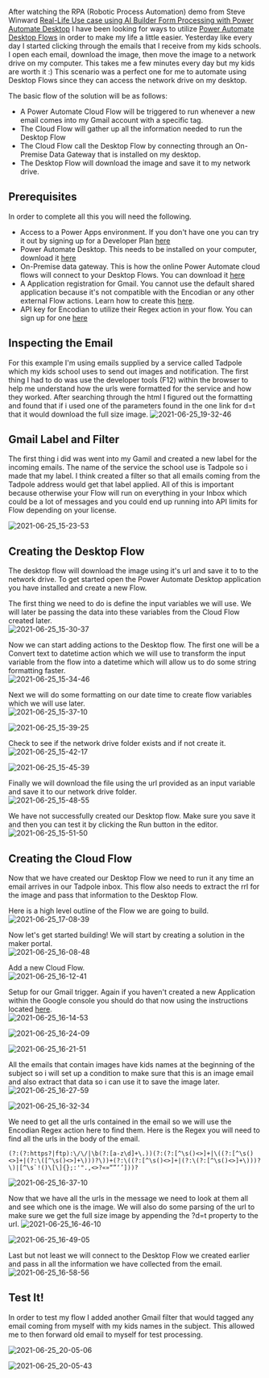 After watching the RPA (Robotic Process Automation) demo from Steve Winward [Real-Life Use case using AI Builder Form Processing with Power Automate Desktop](https://www.youtube.com/watch?v=r6f0m1Bn878) I have been looking for ways to utilize [Power Automate Desktop Flows](https://flow.microsoft.com/en-us/desktop) in order to make my life a little easier.  Yesterday like every day I started clicking through the emails that I receive from my kids schools.  I open each email, download the image, then move the image to a network drive on my computer. This takes me a few minutes every day but my kids are worth it :) This scenario was a perfect one for me to automate using Desktop Flows since they can access the network drive on my desktop.

The basic flow of the solution will be as follows:
- A Power Automate Cloud Flow will be triggered to run whenever a new email comes into my Gmail account with a specific tag.
- The Cloud Flow will gather up all the information needed to run the Desktop Flow
- The Cloud Flow call the Desktop Flow by connecting through an On-Premise Data Gateway that is installed on my desktop.
- The Desktop Flow will download the image and save it to my network drive.

## Prerequisites
In order to complete all this you will need the following.

- Access to a Power Apps environment.  If you don't have one you can try it out by signing up for a Developer Plan [here](https://powerapps.microsoft.com/en-us/developerplan/)
- Power Automate Desktop.  This needs to be installed on your computer, download it [here](https://flow.microsoft.com/en-us/desktop)
- On-Premise data gateway.  This is how the online Power Automate cloud flows will connect to your Desktop Flows.  You can download it [here](https://www.microsoft.com/en-us/download/details.aspx?id=53127)
- A Application registration for Gmail.  You cannot use the default shared application because it's not compatible with the Encodian or any other external Flow actions. Learn how to create this [here](https://docs.microsoft.com/en-us/connectors/gmail/#creating-an-oauth-client-application-in-google).
- API key for Encodian to utilize their Regex action in your flow. You can sign up for one [here](https://www.encodian.com/products/flowr/#form)

## Inspecting the Email
For this example I'm using emails supplied by a service called Tadpole which my kids school uses to send out images and notification.  The first thing I had to do was use the developer tools (F12) within the browser to help me understand how the urls were formatted for the service and how they worked.  After searching through the html I figured out the formatting and found that if i used one of the parameters found in the one link for d=t that it would download the full size image.
![2021-06-25_19-32-46](https://user-images.githubusercontent.com/7444929/123494377-9fce6080-d5ed-11eb-9aae-55dc092b1ed2.png)

## Gmail Label and Filter
The first thing i did was went into my Gamil and created a new label for the incoming emails.  The name of the service the school use is Tadpole so i made that my label.  I think created a filter so that all emails coming from the Tadpole address would get that label applied.  All of this is important because otherwise your Flow will run on everything in your Inbox which could be a lot of messages and you could end up running into API limits for Flow depending on your license.

![2021-06-25_15-23-53](https://user-images.githubusercontent.com/7444929/123493442-73fdab80-d5ea-11eb-8882-e7aab0a1b7c6.png)

## Creating the Desktop Flow
The desktop flow will download the image using it's url and save it to to the network drive.  To get started open the Power Automate Desktop application you have installed and create a new Flow.

The first thing we need to do is define the input variables we will use.  We will later be passing the data into these variables from the Cloud Flow created later.  
![2021-06-25_15-30-37](https://user-images.githubusercontent.com/7444929/123493549-c212af00-d5ea-11eb-83cf-439051dfa1e8.png)

Now we can start adding actions to the Desktop flow.  The first one will be a Convert text to datetime action which we will use to transform the input variable from the flow into a datetime which will allow us to do some string formatting faster.  
![2021-06-25_15-34-46](https://user-images.githubusercontent.com/7444929/123493611-01410000-d5eb-11eb-8a8e-bed92c140955.png)

Next we will do some formatting on our date time to create flow variables which we will use later.  
![2021-06-25_15-37-10](https://user-images.githubusercontent.com/7444929/123493622-0c942b80-d5eb-11eb-95ea-38d0216e3765.png)

![2021-06-25_15-39-25](https://user-images.githubusercontent.com/7444929/123493660-26357300-d5eb-11eb-8510-d73d45b4b56b.png)

Check to see if the network drive folder exists and if not create it.  
![2021-06-25_15-42-17](https://user-images.githubusercontent.com/7444929/123493697-3f3e2400-d5eb-11eb-8f2e-b8c84a696c36.png)

![2021-06-25_15-45-39](https://user-images.githubusercontent.com/7444929/123493713-4e24d680-d5eb-11eb-84d6-923c957af126.png)

Finally we will download the file using the url provided as an input variable and save it to our network drive folder.  
![2021-06-25_15-48-55](https://user-images.githubusercontent.com/7444929/123493760-73b1e000-d5eb-11eb-8f67-373abdb36ccd.png)

We have not successfully created our Desktop flow. Make sure you save it and then you can test it by clicking the Run button in the editor.  
![2021-06-25_15-51-50](https://user-images.githubusercontent.com/7444929/123493782-8fb58180-d5eb-11eb-8ca6-f0e76e48efbe.png)


## Creating the Cloud Flow
Now that we have created our Desktop Flow we need to run it any time an email arrives in our Tadpole inbox.  This flow also needs to extract the rrl for the image and pass that information to the Desktop Flow.

Here is a high level outline of the Flow we are going to build.  
![2021-06-25_17-08-39](https://user-images.githubusercontent.com/7444929/123493050-4fed9a80-d5e9-11eb-9b23-1d8c51ec76c9.png)

Now let's get started building! We will start by creating a solution in the maker portal.  
![2021-06-25_16-08-48](https://user-images.githubusercontent.com/7444929/123493114-84f9ed00-d5e9-11eb-86fc-9d90082fe2ec.png)

Add a new Cloud Flow.  
![2021-06-25_16-12-41](https://user-images.githubusercontent.com/7444929/123493154-a5c24280-d5e9-11eb-8399-9490a6296802.png)

Setup for our Gmail trigger.  Again if you haven't created a new Application within the Google console you should do that now using the instructions located [here](https://docs.microsoft.com/en-us/connectors/gmail/#creating-an-oauth-client-application-in-google).  
![2021-06-25_16-14-53](https://user-images.githubusercontent.com/7444929/123493166-afe44100-d5e9-11eb-8da6-69d15274ad66.png)

![2021-06-25_16-24-09](https://user-images.githubusercontent.com/7444929/123493197-c4283e00-d5e9-11eb-8b68-92c885f76b76.png)

![2021-06-25_16-21-51](https://user-images.githubusercontent.com/7444929/123493181-ba063f80-d5e9-11eb-8398-2554f1e6be75.png)

All the emails that contain images have kids names at the beginning of the subject so i will set up a condition to make sure that this is an image email and also extract that data so i can use it to save the image later.  
![2021-06-25_16-27-59](https://user-images.githubusercontent.com/7444929/123493239-dace9500-d5e9-11eb-9e0b-1cdaa11ef310.png)

![2021-06-25_16-32-34](https://user-images.githubusercontent.com/7444929/123493249-e1f5a300-d5e9-11eb-9b5d-250b57380912.png)

We need to get all the urls contained in the email so we will use the Encodian Regex action here to find them.  Here is the Regex you will need to find all the urls in the body of the email.  
```
(?:(?:https?|ftp):\/\/|\b(?:[a-z\d]+\.))(?:(?:[^\s()<>]+|\((?:[^\s()<>]+|(?:\([^\s()<>]+\)))?\))+(?:\((?:[^\s()<>]+|(?:\(?:[^\s()<>]+\)))?\)|[^\s`!()\[\]{};:'".,<>?«»“”‘’]))?
```
![2021-06-25_16-37-10](https://user-images.githubusercontent.com/7444929/123493265-efab2880-d5e9-11eb-980b-8444699df253.png)

Now that we have all the urls in the message we need to look at them all and see which one is the image.  We will also do some parsing of the url to make sure we get the full size image by appending the ?d=t property to the url.
![2021-06-25_16-46-10](https://user-images.githubusercontent.com/7444929/123493360-2d0fb600-d5ea-11eb-9f90-0874e908629a.png)

![2021-06-25_16-49-05](https://user-images.githubusercontent.com/7444929/123493373-3a2ca500-d5ea-11eb-967d-20bc5a3200cc.png)

Last but not least we will connect to the Desktop Flow we created earlier and pass in all the information we have collected from the email.
![2021-06-25_16-58-56](https://user-images.githubusercontent.com/7444929/123493394-46186700-d5ea-11eb-908f-7528bb94683f.png)


## Test It!
In order to test my flow I added another Gmail filter that would tagged any email coming from myself with my kids names in the subject.  This allowed me to then forward old email to myself for test processing.

![2021-06-25_20-05-06](https://user-images.githubusercontent.com/7444929/123495263-0e60ed80-d5f1-11eb-93ba-f880011f78a3.png)

![2021-06-25_20-05-43](https://user-images.githubusercontent.com/7444929/123495267-128d0b00-d5f1-11eb-95d9-0b4db5f1a0d4.png)

<!--stackedit_data:
eyJoaXN0b3J5IjpbNzgzMjA2NzEwXX0=
-->